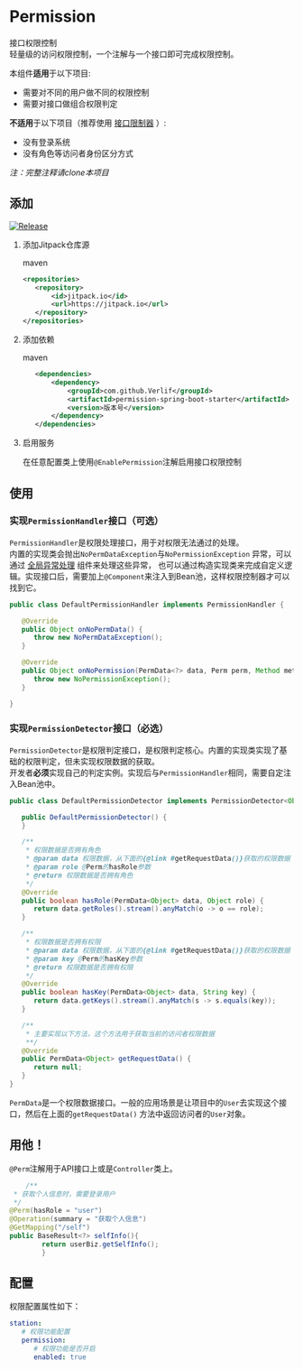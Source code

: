 # Permission

接口权限控制  
轻量级的访问权限控制，一个注解与一个接口即可完成权限控制。

本组件**适用**于以下项目:

* 需要对不同的用户做不同的权限控制
* 需要对接口做组合权限判定

**不适用**于以下项目（推荐使用 [接口限制器](https://github.com/Verlif/limit-spring-boot-starter) ）:

* 没有登录系统
* 没有角色等访问者身份区分方式

*注：完整注释请clone本项目*

## 添加

[![Release](https://jitpack.io/v/Verlif/permission-spring-boot-starter.svg)](https://jitpack.io/#Verlif/permission-spring-boot-starter)

1. 添加Jitpack仓库源

   maven

    ```xml
    <repositories>
       <repository>
           <id>jitpack.io</id>
           <url>https://jitpack.io</url>
       </repository>
    </repositories>
    ```

2. 添加依赖

   maven

    ```xml
       <dependencies>
           <dependency>
               <groupId>com.github.Verlif</groupId>
               <artifactId>permission-spring-boot-starter</artifactId>
               <version>版本号</version>
           </dependency>
       </dependencies>
    ```

3. 启用服务

   在任意配置类上使用`@EnablePermission`注解启用接口权限控制

## 使用

### 实现`PermissionHandler`接口（可选）

`PermissionHandler`是权限处理接口，用于对权限无法通过的处理。  
内置的实现类会抛出`NoPermDataException`与`NoPermissionException`
异常，可以通过 [全局异常处理](https://github.com/Verlif/exception-spring-boot-starter) 组件来处理这些异常，
也可以通过构造实现类来完成自定义逻辑。实现接口后，需要加上`@Component`来注入到Bean池，这样权限控制器才可以找到它。

```java
public class DefaultPermissionHandler implements PermissionHandler {

   @Override
   public Object onNoPermData() {
      throw new NoPermDataException();
   }

   @Override
   public Object onNoPermission(PermData<?> data, Perm perm, Method method) {
      throw new NoPermissionException();
   }

}
```

### 实现`PermissionDetector`接口（**必选**）

`PermissionDetector`是权限判定接口，是权限判定核心。内置的实现类实现了基础的权限判定，但未实现权限数据的获取。  
开发者**必须**实现自己的判定实例。实现后与`PermissionHandler`相同，需要自定注入Bean池中。

```java
public class DefaultPermissionDetector implements PermissionDetector<Object> {

   public DefaultPermissionDetector() {
   }

   /**
    * 权限数据是否拥有角色
    * @param data 权限数据，从下面的{@link #getRequestData()}获取的权限数据
    * @param role @Perm的hasRole参数
    * @return 权限数据是否拥有角色
    */
   @Override
   public boolean hasRole(PermData<Object> data, Object role) {
      return data.getRoles().stream().anyMatch(o -> o == role);
   }

   /**
    * 权限数据是否拥有权限
    * @param data 权限数据，从下面的{@link #getRequestData()}获取的权限数据
    * @param key @Perm的hasKey参数
    * @return 权限数据是否拥有权限
    */
   @Override
   public boolean hasKey(PermData<Object> data, String key) {
      return data.getKeys().stream().anyMatch(s -> s.equals(key));
   }

   /**
    * 主要实现以下方法，这个方法用于获取当前的访问者权限数据
    **/
   @Override
   public PermData<Object> getRequestData() {
      return null;
   }
}
```

`PermData`是一个权限数据接口。一般的应用场景是让项目中的`User`去实现这个接口，然后在上面的`getRequestData()`
方法中返回访问者的`User`对象。

## 用他！

`@Perm`注解用于API接口上或是`Controller`类上。

```java
    /**
 * 获取个人信息时，需要登录用户
 */
@Perm(hasRole = "user")
@Operation(summary = "获取个人信息")
@GetMapping("/self")
public BaseResult<?> selfInfo(){
        return userBiz.getSelfInfo();
        }
```

## 配置

权限配置属性如下：

```yaml
station:
   # 权限功能配置
   permission:
      # 权限功能是否开启
      enabled: true
```

